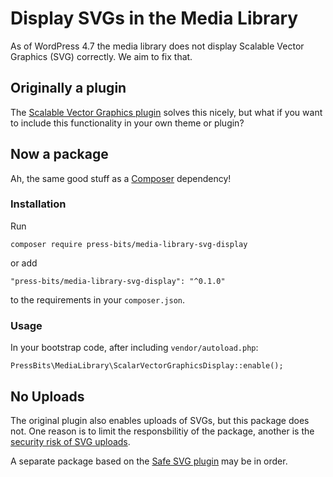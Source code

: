 # Display SVGs in the Media Library

As of WordPress 4.7 the media library does not display Scalable Vector Graphics (SVG) correctly. We aim to fix that.

## Originally a plugin

The [Scalable Vector Graphics plugin](http://www.sterlinghamilton.com/projects/scalable-vector-graphics/) solves this 
nicely, but what if you want to include this functionality in your own theme or plugin?

## Now a package

Ah, the same good stuff as a [Composer](https://getcomposer.com) dependency!

### Installation

Run 

	composer require press-bits/media-library-svg-display

or add 

	"press-bits/media-library-svg-display": "^0.1.0"

to the requirements in your `composer.json`.

### Usage

In your bootstrap code, after including `vendor/autoload.php`:

	PressBits\MediaLibrary\ScalarVectorGraphicsDisplay::enable();

## No Uploads

The original plugin also enables uploads of SVGs, but this package does not. One reason is to limit 
the responsbilitiy of the package, another is the 
[security risk of SVG uploads](http://wordpress.stackexchange.com/questions/247189/understanding-svg-vulnerabilities-in-wordpress-related-to-a-specific-fix).

A separate package based on the [Safe SVG plugin](https://wordpress.org/plugins/safe-svg/developers/) may be in order.
